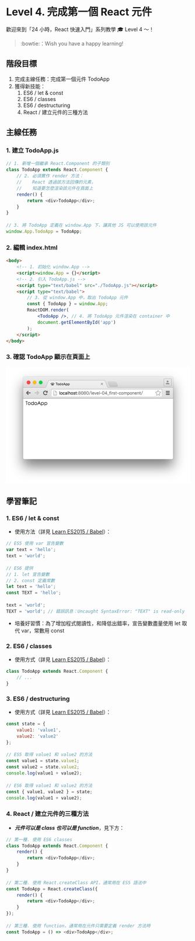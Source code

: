# Level 4. 完成第一個 React 元件

歡迎來到「24 小時，React 快速入門」系列教學 :mortar_board: Level 4 ～！
> :bowtie:：Wish you have a happy learning!


## 階段目標

1. 完成主線任務：完成第一個元件 TodoApp
2. 獲得新技能：
    1. ES6 / let & const
    2. ES6 / classes
    3. ES6 / destructuring
    4. React / 建立元件的三種方法


## 主線任務

### 1. 建立 TodoApp.js

```js
// 1. 新增一個繼承 React.Component 的子類別
class TodoApp extends React.Component {
    // 2. 必須實作 render 方法：
    //    React 透過該方法回傳的元素，
    //    知道要怎麼渲染該元件在頁面上
    render() {
        return <div>TodoApp</div>;
    }
}

// 3. 將 TodoApp 定義在 window.App 下，讓其他 JS 可以使用該元件
window.App.TodoApp = TodoApp;
```

### 2. 編輯 index.html

```html
<body>
    <!-- 1. 初始化 window.App -->
    <script>window.App = {}</script>
    <!-- 2. 引入 TodoApp.js -->
    <script type="text/babel" src="./TodoApp.js"></script>
    <script type="text/babel">
        // 3. 從 window.App 中，取出 TodoApp 元件
        const { TodoApp } = window.App;
        ReactDOM.render(
            <TodoApp />, // 4. 將 TodoApp 元件渲染在 container 中
            document.getElementById('app')
        );
    </script>
</body>
```

### 3. 確認 TodoApp 顯示在頁面上

![DEMO](../assets/level-04_demo.png)


## 學習筆記

### 1. ES6 / let & const

- 使用方法（詳見 [Learn ES2015 / Babel](https://babeljs.io/docs/learn-es2015/#let-const)）：

```js
// ES5 使用 var 宣告變數
var text = 'hello';
text = 'world';

// ES6 提供
// 1. let 宣告變數
// 2. const 定義常數
let text = 'hello';
const TEXT = 'hello';

text = 'world';
TEXT = 'world'; // 錯誤訊息：Uncaught SyntaxError: "TEXT" is read-only
```

- 培養好習慣：為了增加程式閱讀性，和降低出錯率，宣告變數盡量使用 let 取代 var，常數用 const

### 2. ES6 / classes

- 使用方式（詳見 [Learn ES2015 / Babel](https://babeljs.io/docs/learn-es2015/#classes)）：

```js
class TodoApp extends React.Component {
    // ...
}
```

### 3. ES6 / destructuring

- 使用方式（詳見 [Learn ES2015 / Babel](https://babeljs.io/docs/learn-es2015/#destructuring)）：

```js
const state = {
    value1: 'value1',
    value2: 'value2'
};

// ES5 取得 value1 和 value2 的方法
const value1 = state.value1;
const value2 = state.value2;
console.log(value1 + value2);

// ES6 取得 value1 和 value2 的方法
const { value1, value2 } = state;
console.log(value1 + value2);
```

### 4. React / 建立元件的三種方法

- ***元件可以是 class 也可以是 function***，見下方：

```js
// 第一種. 使用 ES6 classes
class TodoApp extends React.Component {
    render() {
        return <div>TodoApp</div>;
    }
}

// 第二種. 使用 React.createClass API，通常用在 ES5 語法中
const TodoApp = React.createClass({
    render() {
        return <div>TodoApp</div>;
    }
});

// 第三種. 使用 function，通常用在元件只需要定義 render 方法時
const TodoApp = () => <div>TodoApp</div>;
```
